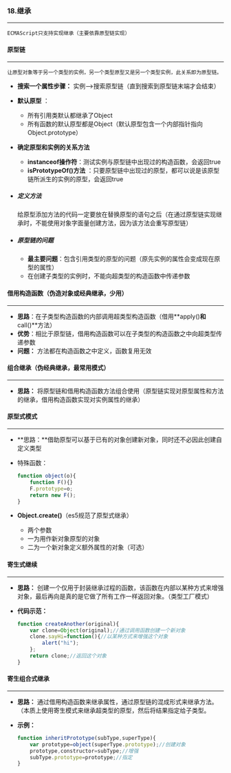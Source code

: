 ### 18.继承

***

 	ECMAScript只支持实现继承（主要依靠原型链实现）





#### 原型链

***

 	让原型对象等于另一个类型的实例，另一个类型原型又是另一个类型实例，此关系即为原型链。

-  **搜索一个属性步骤：** 实例-->搜索原型链（直到搜索到原型链末端才会结束）

- **默认原型** ：

  -  所有引用类默认都继承了Object
  - 所有函数的默认原型都是Object（默认原型包含一个内部指针指向Object.prototype）

- **确定原型和实例的关系方法** 

  - **instanceof操作符**：测试实例与原型链中出现过的构造函数，会返回true
  - **isPrototypeOf()方法** ：只要原型链中出现过的原型，都可以说是该原型链所派生的实例的原型，会返回true

- ##### 定义方法

   	给原型添加方法的代码一定要放在替换原型的语句之后（在通过原型链实现继承时，不能使用对象字面量创建方法，因为该方法会重写原型链）

- ##### 原型链的问题

  - **最主要问题**：包含引用类型的原型的问题（原先实例的属性会变成现在原型的属性）
  - 在创建子类型的实例时，不能向超类型的构造函数中传递参数





#### 借用构造函数（伪造对象或经典继承，少用）

***

- **思路**：在子类型构造函数的内部调用超类型构造函数（借用**apply()**和**call()**方法）
- **优势**：相比于原型链，借用构造函数可以在子类型的构造函数之中向超类型传递参数
- **问题：** 方法都在构造函数之中定义，函数复用无效





#### 组合继承（伪经典继承，最常用模式）

***

- **思路：** 将原型链和借用构造函数方法组合使用（原型链实现对原型属性和方法的继承，借用构造函数实现对实例属性的继承）





#### 原型式模式

***

- **思路：**借助原型可以基于已有的对象创建新对象，同时还不必因此创建自定义类型

- 特殊函数：

  ````javascript
  function object(o){
      function F(){}
      F.prototype=o;
      return new F();
  }
  ````

- **Object.create()**（es5规范了原型式继承）

  - 两个参数
  - 一为用作新对象原型的对象
  - 二为一个新对象定义额外属性的对象（可选）





#### 寄生式继续

***

- **思路：** 创建一个仅用于封装继承过程的函数，该函数在内部以某种方式来增强对象，最后再向是真的是它做了所有工作一样返回对象。（类型工厂模式）

- **代码示范：**

  ```javascript
  function createAnother(original){
      var clone=Object(original);//通过调用函数创建一个新对象
      clone.sayHi=function(){//以某种方式来增强这个对象
          alert("hi");
      };
      return clone;//返回这个对象
  }
  ```

  







#### 寄生组合式继承

***

- **思路：** 通过借用构造函数来继承属性，通过原型链的混成形式来继承方法。（本质上使用寄生模式来继承超类型的原型，然后将结果指定给子类型。

- **示例：**

  ```javascript
  function inheritPrototype(subType,superType){
      var prototype=object(superType.prototype);//创建对象
      prototype,constructor=subType;//增强
      subType.prototype=prototype;//指定
  }
  ```

  